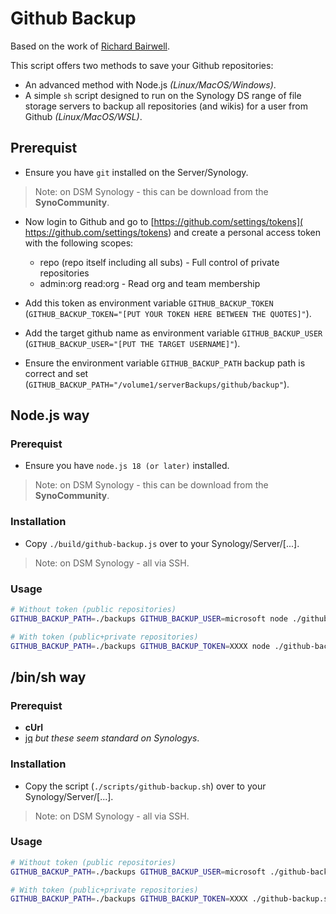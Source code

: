 # Github Backup

Based on the work of [Richard Bairwell](https://github.com/bairwell/github2synology).

This script offers two methods to save your Github repositories:

- An advanced method with Node.js *(Linux/MacOS/Windows)*.
- A simple `sh` script designed to run on the Synology DS range of file storage servers to backup all repositories (and wikis) for a user from Github *(Linux/MacOS/WSL)*.

## Prerequist

- Ensure you have `git` installed on the Server/Synology.

> Note: on DSM Synology - this can be download from the **SynoCommunity**.

- Now login to Github and go to [https://github.com/settings/tokens]( https://github.com/settings/tokens) and create a personal access token with the following scopes:
    - repo (repo itself including all subs) - Full control of private repositories
    - admin:org read:org - Read org and team membership

- Add this token as environment variable `GITHUB_BACKUP_TOKEN` (`GITHUB_BACKUP_TOKEN="[PUT YOUR TOKEN HERE BETWEEN THE QUOTES]"`).
- Add the target github name as environment variable `GITHUB_BACKUP_USER` (`GITHUB_BACKUP_USER="[PUT THE TARGET USERNAME]"`).
- Ensure the environment variable `GITHUB_BACKUP_PATH` backup path is correct and set (`GITHUB_BACKUP_PATH="/volume1/serverBackups/github/backup"`).

## Node.js way

### Prerequist

- Ensure you have `node.js 18 (or later)` installed.

> Note: on DSM Synology - this can be download from the **SynoCommunity**.

### Installation

- Copy `./build/github-backup.js` over to your Synology/Server/[...].

> Note: on DSM Synology - all via SSH.

### Usage

```sh
# Without token (public repositories)
GITHUB_BACKUP_PATH=./backups GITHUB_BACKUP_USER=microsoft node ./github-backup.js

# With token (public+private repositories)
GITHUB_BACKUP_PATH=./backups GITHUB_BACKUP_TOKEN=XXXX node ./github-backup.js
```

## /bin/sh way

### Prerequist

- **cUrl**
- [jq](https://stedolan.github.io/jq/) *but these seem standard on Synologys*.

### Installation

- Copy the script (`./scripts/github-backup.sh`) over to your Synology/Server/[...].

> Note: on DSM Synology - all via SSH.

### Usage

```sh
# Without token (public repositories)
GITHUB_BACKUP_PATH=./backups GITHUB_BACKUP_USER=microsoft ./github-backup.sh

# With token (public+private repositories)
GITHUB_BACKUP_PATH=./backups GITHUB_BACKUP_TOKEN=XXXX ./github-backup.sh
```

